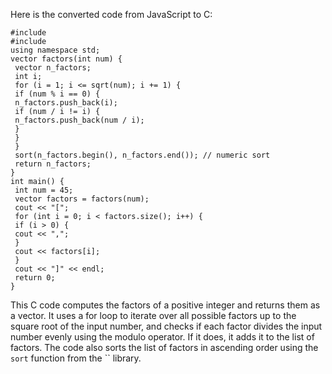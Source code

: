 Here is the converted code from JavaScript to C:
```
#include 
#include 
using namespace std;
vector factors(int num) {
 vector n_factors;
 int i;
 for (i = 1; i <= sqrt(num); i += 1) {
 if (num % i == 0) {
 n_factors.push_back(i);
 if (num / i != i) {
 n_factors.push_back(num / i);
 }
 }
 }
 sort(n_factors.begin(), n_factors.end()); // numeric sort
 return n_factors;
}
int main() {
 int num = 45;
 vector factors = factors(num);
 cout << "[";
 for (int i = 0; i < factors.size(); i++) {
 if (i > 0) {
 cout << ",";
 }
 cout << factors[i];
 }
 cout << "]" << endl;
 return 0;
}
```
This C code computes the factors of a positive integer and returns them as a vector. It uses a for loop to iterate over all possible factors up to the square root of the input number, and checks if each factor divides the input number evenly using the modulo operator. If it does, it adds it to the list of factors. The code also sorts the list of factors in ascending order using the `sort` function from the `` library.

